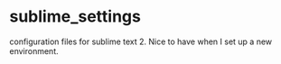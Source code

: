 sublime_settings
================

configuration files for sublime text 2.  Nice to have when I set up a new environment.
